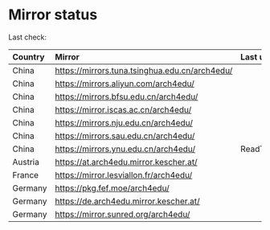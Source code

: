 <script src="./time.js"></script>
# Mirror status
Last check: <script type="text/javascript">localize(1691396534.347686);</script>

|Country|Mirror|Last update|
|:------|:-----|:----------|
|China|https://mirrors.tuna.tsinghua.edu.cn/arch4edu/|<script type="text/javascript">localize(1691346426);</script>|
|China|https://mirrors.aliyun.com/arch4edu/|<script type="text/javascript">localize(1691260052);</script>|
|China|https://mirrors.bfsu.edu.cn/arch4edu/|<script type="text/javascript">localize(1691346426);</script>|
|China|https://mirror.iscas.ac.cn/arch4edu/|<script type="text/javascript">localize(1691346426);</script>|
|China|https://mirrors.nju.edu.cn/arch4edu/|<script type="text/javascript">localize(1691260052);</script>|
|China|https://mirrors.sau.edu.cn/arch4edu/|<script type="text/javascript">localize(1691346426);</script>|
|China|https://mirrors.ynu.edu.cn/arch4edu/|ReadTimeout|
|Austria|https://at.arch4edu.mirror.kescher.at/|<script type="text/javascript">localize(1691346426);</script>|
|France|https://mirror.lesviallon.fr/arch4edu/|<script type="text/javascript">localize(1689402753);</script>|
|Germany|https://pkg.fef.moe/arch4edu/|<script type="text/javascript">localize(1691346426);</script>|
|Germany|https://de.arch4edu.mirror.kescher.at/|<script type="text/javascript">localize(1691346426);</script>|
|Germany|https://mirror.sunred.org/arch4edu/|<script type="text/javascript">localize(1691346426);</script>|

<script src="./tablefilter/tablefilter.js"></script>
<script src="./table.js"></script>